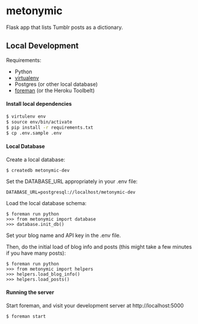 metonymic
==================

Flask app that lists Tumblr posts as a dictionary.

## Local Development

Requirements:

* Python
* [virtualenv](https://pypi.python.org/pypi/virtualenv)
* Postgres (or other local database)
* [foreman](https://github.com/ddollar/foreman.git) (or the Heroku Toolbelt)

#### Install local dependencies

```bash
$ virtulenv env
$ source env/bin/activate
$ pip install -r requirements.txt
$ cp .env.sample .env
```

#### Local Database 

Create a local database:

```
$ createdb metonymic-dev
```

Set the DATABASE_URL appropriately in your .env file:

```
DATABASE_URL=postgresql://localhost/metonymic-dev
```

Load the local database schema:

```
$ foreman run python
>>> from metonymic import database
>>> database.init_db()
```

Set your blog name and API key in the .env file.

Then, do the initial load of blog info and posts (this might take a few minutes if you have many posts):
```
$ foreman run python
>>> from metonymic import helpers
>>> helpers.load_blog_info()
>>> helpers.load_posts()
```

#### Running the server

Start foreman, and visit your development server at http://localhost:5000

```
$ foreman start
```
